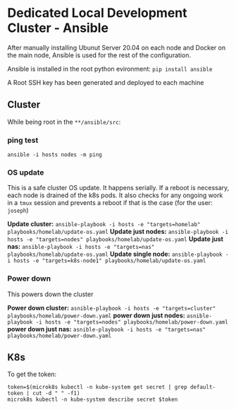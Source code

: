 # Dedicated Local Development Cluster - Ansible

After manually installing Ubunut Server 20.04 on each node and Docker on the
main node, Ansible is used for the rest of the configuration.

Ansible is installed in the root python evironment: `pip install ansible`

A Root SSH key has been generated and deployed to each machine

## Cluster
While being root in the `**/ansible/src`:

### ping test
`ansible -i hosts nodes -m ping`

### OS update
This is a safe cluster OS update. It happens serially. If a reboot is necessary,
each node is drained of the k8s pods. It also checks for any ongoing work in a 
`tmux` session and prevents a reboot if that is the case (for the user: `joseph`)

**Update cluster:** `ansible-playbook -i hosts -e "targets=homelab" playbooks/homelab/update-os.yaml`
**Update just nodes:** `ansible-playbook -i hosts -e "targets=nodes" playbooks/homelab/update-os.yaml`
**Update just nas:** `ansible-playbook -i hosts -e "targets=nas" playbooks/homelab/update-os.yaml`
**Update single node:** `ansible-playbook -i hosts -e "targets=k8s-node1" playbooks/homelab/update-os.yaml`

### Power down
This powers down the cluster

**Power down cluster:** `asnible-playbook -i hosts -e "targets=cluster" playbooks/homelab/power-down.yaml`
**power down just nodes:** `asnible-playbook -i hosts -e "targets=nodes" playbooks/homelab/power-down.yaml`
**power down just nas:** `asnible-playbook -i hosts -e "targets=nas" playbooks/homelab/power-down.yaml`


## K8s

To get the token:
```
token=$(microk8s kubectl -n kube-system get secret | grep default-token | cut -d " " -f1)
microk8s kubectl -n kube-system describe secret $token
```
